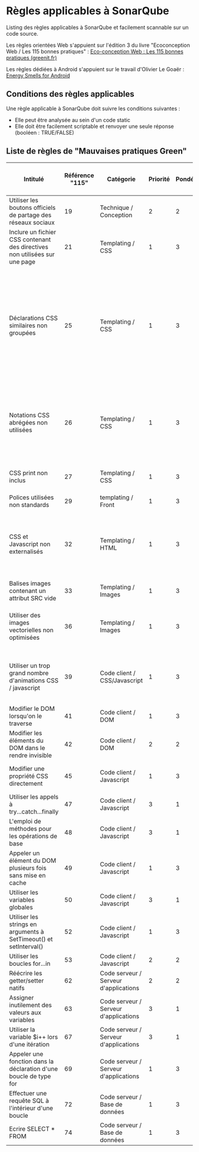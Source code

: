 ﻿# Règles applicables à SonarQube

Listing des règles applicables à SonarQube et facilement scannable sur un code source.

Les règles orientées Web s'appuient sur l'édition 3 du livre "Ecoconception Web / Les 115 bonnes pratiques" :
[Eco-conception Web : Les 115 bonnes pratiques (greenit.fr)](https://collectif.greenit.fr/ecoconception-web/115-bonnes-pratiques-eco-conception_web.html)

Les règles dédiées à Android s'appuient sur le travail d'Olivier Le Goaër : [Energy Smells for Android](https://olegoaer.perso.univ-pau.fr/android-energy-smells/)

## Conditions des règles applicables

Une règle applicable à SonarQube doit suivre les conditions suivantes :

 - Elle peut être analysée au sein d'un code static
 - Elle doit être facilement scriptable et renvoyer une seule réponse (booléen : TRUE/FALSE)

## Liste de règles de "Mauvaises pratiques Green"

| Intitulé  | Référence "115" | Catégorie | Priorité | Pondération | Niveau de complexité de réalisation | Exemple / Commentaire |
|--|--|--|--|--|--|--|
| Utiliser les boutons officiels de partage des réseaux sociaux | 19 | Technique / Conception | 2 | 2 | | |
| Inclure un fichier CSS contenant des directives non utilisées sur une page | 21 | Templating / CSS | 1 | 3 | | Afin de réduire le nombre de requêtes HTTP |
| Déclarations CSS similaires non groupées | 25 | Templating / CSS | 1 | 3 | | Ne pas écrire : `h1 { background-color: gray; color: navy; } h2 { background-color: gray; color: navy; } h3 { background-color: gray; color: navy; }` mais plutôt : `h1, h2, h3 { background-color: gray; color: navy; }`|
| Notations CSS abrégées non utilisées | 26 | Templating / CSS | 1 | 3 | | Ne pas écrire : `margin-top:1em; margin-right:0; margin-bottom:2em; margin-left:0.5em;` mais plutôt : `margin:1em 0 2em 0.5em;` |
| CSS print non inclus | 27 | Templating / CSS | 1 | 3 | | Réduction du nombre de pages imprimées |
| Polices utilisées non standards | 29 | templating / Front | 1 | 3 | | |
| CSS et Javascript non externalisés | 32 | Templating / HTML | 1 | 3 | | Les codes CSS et JavaScript ne doivent pas être embarqués dans le code HTML de la page |
| Balises images contenant un attribut SRC vide | 33 | Templating / Images | 1 | 3 | | |
| Utiliser des images vectorielles non optimisées | 36 | Templating / Images | 1 | 3 | | Supprimer les informations de couche (layer), les commentaires, etc. |
| Utiliser un trop grand nombre d'animations CSS / javascript | 39 | Code client / CSS/Javascript| 1 | 3 | | **/!\ Nécessité de définir un palier du nombre d'animations trop important**|
| Modifier le DOM lorsqu'on le traverse | 41 | Code client / DOM | 1 | 3 | | |
| Modifier les éléments du DOM dans le rendre invisible | 42 | Code client / DOM | 2 | 2 | | |
| Modifier une propriété CSS directement | 45 | Code client / Javascript | 1 | 3 | | Privilégier la modification de classes CSS |
| Utiliser les appels à try...catch...finally | 47 | Code client / Javascript | 3 | 1 | | privilégier les tests logiques |
| L'emploi de méthodes pour les opérations de base | 48 | Code client / Javascript | 3 | 1 | | Privilégier les opérations primitives |
| Appeler un élément du DOM plusieurs fois sans mise en cache | 49 | Code client / Javascript | 1 | 3 | | |
| Utiliser les variables globales | 50 | Code client / Javascript | 3 | 1 | | |
| Utiliser les strings en arguments à SetTimeout() et setInterval() | 52 | Code client / Javascript | 1 | 3 | | |
| Utiliser les boucles for...in | 53 | Code client / Javascript | 2 | 2 | | |
| Réécrire les getter/setter natifs | 62 | Code serveur / Serveur d'applications | 2 | 2 | | |
| Assigner inutilement des valeurs aux variables | 63 | Code serveur / Serveur d'applications | 3 | 1 | | |
| Utiliser la variable $i++ lors d'une itération | 67 | Code serveur / Serveur d'applications | 3 | 1 | | | privilégier ++$i |
| Appeler une fonction dans la déclaration d'une boucle de type for | 69 | Code serveur / Serveur d'applications | 1 | 3 | | |
| Effectuer une requête SQL à l'intérieur d'une boucle | 72 | Code serveur / Base de données | 1 | 3 | | |
| Ecrire SELECT * FROM | 74 | Code serveur / Base de données | 1 | 3 | | |
